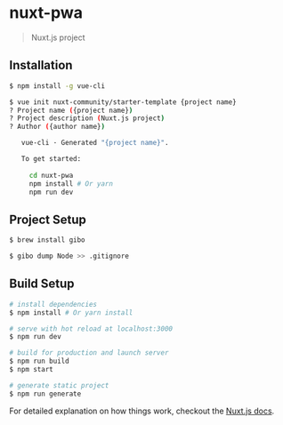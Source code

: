 # nuxt-pwa

> Nuxt.js project

## Installation

``` bash
$ npm install -g vue-cli

$ vue init nuxt-community/starter-template {project name}
? Project name ({project name}) 
? Project description (Nuxt.js project)
? Author ({author name}) 

   vue-cli · Generated "{project name}".

   To get started:
   
     cd nuxt-pwa
     npm install # Or yarn
     npm run dev
```

## Project Setup

``` bash
$ brew install gibo

$ gibo dump Node >> .gitignore
```

## Build Setup

``` bash
# install dependencies
$ npm install # Or yarn install

# serve with hot reload at localhost:3000
$ npm run dev

# build for production and launch server
$ npm run build
$ npm start

# generate static project
$ npm run generate
```

For detailed explanation on how things work, checkout the [Nuxt.js docs](https://github.com/nuxt/nuxt.js).

